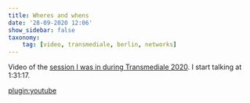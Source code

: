 ```yaml
---
title: Wheres and whens
date: '28-09-2020 12:06'
show_sidebar: false
taxonomy:
    tag: [video, transmediale, berlin, networks]
---
```


Video of the [session I was in during Transmediale 2020](https://2020.transmediale.de/content/exchange-1-the-wheres-and-whens-of-networks). I start talking at 1:31:17.

[plugin:youtube](https://www.youtube.com/watch?9mvGHa0J6MQ?t=5446)
